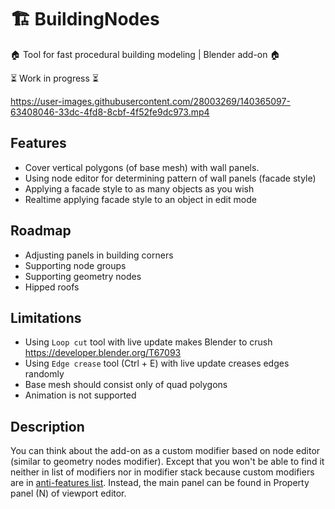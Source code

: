 # 🏗️ BuildingNodes

🏠 Tool for fast procedural building modeling | Blender add-on 🏠 

⏳ Work in progress ⏳

https://user-images.githubusercontent.com/28003269/140365097-63408046-33dc-4fd8-8cbf-4f52fe9dc973.mp4

## Features
- Cover vertical polygons (of base mesh) with wall panels.
- Using node editor for determining pattern of wall panels (facade style)
- Applying a facade style to as many objects as you wish
- Realtime applying facade style to an object in edit mode

## Roadmap
- Adjusting panels in building corners
- Supporting node groups
- Supporting geometry nodes
- Hipped roofs

## Limitations
- Using `Loop cut` tool with live update makes Blender to crush https://developer.blender.org/T67093
- Using `Edge crease` tool (Ctrl + E) with live update creases edges randomly
- Base mesh should consist only of quad polygons
- Animation is not supported

## Description
You can think about the add-on as a custom modifier based on node editor (similar to geometry nodes modifier).
Except that you won't be able to find it neither in list of modifiers nor in modifier stack because
custom modifiers are in [anti-features list](https://wiki.blender.org/wiki/Reference/AntiFeatures).
Instead, the main panel can be found in Property panel (N) of viewport editor.